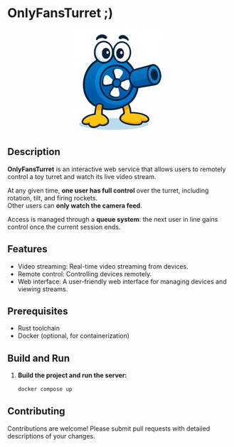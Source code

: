 # OnlyFansTurret ;)


<div style="text-align: center;">
  <img src="web/mascot_200.png" alt="OnlyFansTurret" width="200">
</div>

## Description

**OnlyFansTurret** is an interactive web service that allows users to remotely control a toy turret and watch its live video stream.

At any given time, **one user has full control** over the turret, including rotation, tilt, and firing rockets.  
Other users can **only watch the camera feed**.

Access is managed through a **queue system**: the next user in line gains control once the current session ends.

## Features

*   Video streaming: Real-time video streaming from devices.
*   Remote control: Controlling devices remotely.
*   Web interface: A user-friendly web interface for managing devices and viewing streams.

## Prerequisites

*   Rust toolchain
*   Docker (optional, for containerization)

## Build and Run

1.  **Build the project and run the server:**

    ```bash
    docker compose up
    ```
## Contributing

Contributions are welcome! Please submit pull requests with detailed descriptions of your changes.

